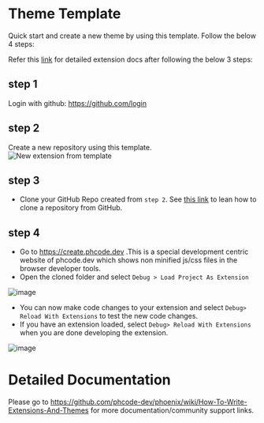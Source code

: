 # Theme Template

Quick start and create a new theme by using this template. Follow the below 4 steps:

Refer this [link](https://github.com/phcode-dev/phoenix/wiki/How-To-Write-Extensions-And-Themes) for detailed extension docs after following the below 3 steps:

## step 1

Login with github: https://github.com/login

## step 2

Create a new repository using this template.
![New extension from template](https://user-images.githubusercontent.com/5336369/223931565-2708e516-a422-4e7b-9d89-9ac48c919c3d.gif)

## step 3

* Clone your GitHub Repo created from `step 2`. See [this link](https://docs.github.com/en/repositories/creating-and-managing-repositories/cloning-a-repository) to lean how to clone a repository from GitHub.

## step 4

* Go to https://create.phcode.dev .This is a special development centric website of phcode.dev which shows non minified js/css files in the browser developer tools.
* Open the cloned folder and select `Debug > Load Project As Extension`

![image](https://user-images.githubusercontent.com/5336369/224746152-0416a862-891a-4fe1-b9dd-09add25a6cc0.png)


* You can now make code changes to your extension and select `Debug> Reload With Extensions` to test the new code changes.
* If you have an extension loaded, select `Debug> Reload With Extensions` when you are done developing the extension.

![image](https://user-images.githubusercontent.com/5336369/224747590-556dff1d-5b29-41c3-88a0-3ce72ab643d0.png)

# Detailed Documentation

Please go to https://github.com/phcode-dev/phoenix/wiki/How-To-Write-Extensions-And-Themes for more documentation/community support links.